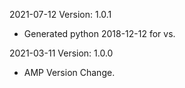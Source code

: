 2021-07-12 Version: 1.0.1
- Generated python 2018-12-12 for vs.

2021-03-11 Version: 1.0.0
- AMP Version Change.

